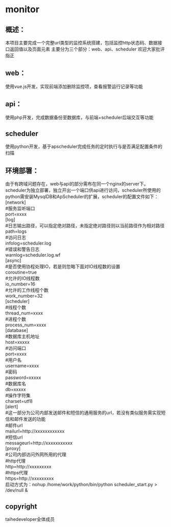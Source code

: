 # monitor
## 概述：
本项目主要完成一个完整url类型的监控系统搭建，包括监控http状态码、数据接口返回值以及页面元素
主要分为三个部分：web、api、scheduler
欢迎大家批评指正
## web：
使用vue.js开发，实现前端添加删除监控项，查看报警运行记录等功能
## api：
使用php开发，完成数据备份至数据库，与前端+scheduler后端交互等功能
## scheduler
使用python开发，基于apscheduler完成任务的定时执行与是否满足配置条件的扫描

## 环境部署：
由于有跨域问题存在，web与api的部分需布在同一个nginx的server下。<br>
scheduler为独立部署，独立开出一个端口供api进行访问，scheduler所使用的python需安装MysqlDB和ApScheduler的扩展，scheduler的配置文件如下：<br>
[network]<br>
#服务监听端口<br>
port=xxxx<br>
[log]<br>
#日志输出路径，可以指定绝对路径，未指定绝对路径则以当前路径作为相对路径<br>
path=logs<br>
#访问日志<br>
infolog=scheduler.log<br>
#错误和警告日志<br>
warnlog=scheduler.log.wf<br>
[async]<br>
#是否使用协程处理IO，若是则忽略下面对IO线程数的设置<br>
coroutine=true<br>
#允许的IO线程数<br>
io_number=16<br>
#允许的工作线程个数<br>
work_number=32<br>
[scheduler]<br>
#线程个数<br>
thread_num=xxxx<br>
#进程个数<br>
process_num=xxxx<br>
[database]<br>
#数据库主机地址<br>
host=xxxxx<br>
#访问端口<br>
port=xxxx<br>
#用户名<br>
username=xxxx<br>
#密码<br>
password=xxxxx<br>
#数据库名<br>
db=xxxxx<br>
#操作字符集<br>
charset=utf8<br>
[alert]<br>
#这一部分为公司内部发送邮件和短信的通用服务的url，若没有类似服务需实现短信和邮件发送的功能<br>
#邮件url<br>
mailurl=http://xxxxxxxxxxxx<br>
#短信url<br>
messageurl=http://xxxxxxxxxxx<br>
[proxy]<br>
#公司内部访问外网所用的代理<br>
#http代理<br>
http=http://xxxxxxxxx<br>
#https代理<br>
https=http://xxxxxxxxx<br>
启动方式为：nohup /home/work/python/bin/python scheduler_start.py > /dev/null &<br>

## copyright<br>
taihedeveloper全体成员<br>
